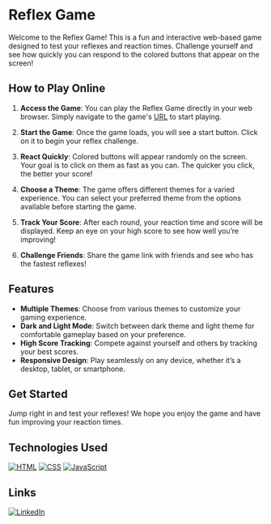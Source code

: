 # Reflex Game

Welcome to the Reflex Game! This is a fun and interactive web-based game designed to test your reflexes and reaction times. Challenge yourself and see how quickly you can respond to the colored buttons that appear on the screen!

## How to Play Online

1. **Access the Game**: You can play the Reflex Game directly in your web browser. Simply navigate to the game's [URL](https://nihaltp.github.io/reflex_game/) to start playing.

2. **Start the Game**: Once the game loads, you will see a start button. Click on it to begin your reflex challenge.

3. **React Quickly**: Colored buttons will appear randomly on the screen. Your goal is to click on them as fast as you can. The quicker you click, the better your score!

4. **Choose a Theme**: The game offers different themes for a varied experience. You can select your preferred theme from the options available before starting the game.

5. **Track Your Score**: After each round, your reaction time and score will be displayed. Keep an eye on your high score to see how well you’re improving!

6. **Challenge Friends**: Share the game link with friends and see who has the fastest reflexes!

## Features

- **Multiple Themes**: Choose from various themes to customize your gaming experience.
- **Dark and Light Mode**: Switch between dark theme and light theme for comfortable gameplay based on your preference.
- **High Score Tracking**: Compete against yourself and others by tracking your best scores.
- **Responsive Design**: Play seamlessly on any device, whether it’s a desktop, tablet, or smartphone.

## Get Started

Jump right in and test your reflexes! We hope you enjoy the game and have fun improving your reaction times.

## Technologies Used

[![HTML](https://img.shields.io/badge/HTML-orange)](https://developer.mozilla.org/en-US/docs/Web/HTML)
[![CSS](https://img.shields.io/badge/CSS-blue)](https://developer.mozilla.org/en-US/docs/Web/CSS)
[![JavaScript](https://img.shields.io/badge/JavaScript-yellow)](https://developer.mozilla.org/en-US/docs/Web/JavaScript)

## Links

[![LinkedIn](https://upload.wikimedia.org/wikipedia/commons/0/01/LinkedIn_Logo.svg)](https://www.linkedin.com/in/tp-nihal/?utm_source=github&utm_medium=repository&utm_campaign=reflex_game)